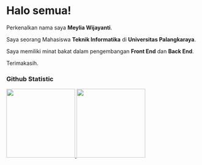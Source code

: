 # Halo semua! 

Perkenalkan nama saya **Meylia Wijayanti**.<br>

Saya seorang Mahasiswa **Teknik Informatika** di **Universitas Palangkaraya**.<br>

Saya memiliki minat bakat dalam pengembangan **Front End** dan **Back End**.<br>

Terimakasih.

### Github Statistic
<p align="left">
<a href="https://github.com/MeyliaWijayanti06">
  <img height="180em" src="https://github-readme-stats-eight-theta.vercel.app/api?username=penuliscode&show_icons=true&theme=algolia&include_all_commits=true&count_private=true"/>
  <img height="180em" src="https://github-readme-stats-eight-theta.vercel.app/api/top-langs/?username=penuliscode&layout=compact&layout=compact&theme=algolia"/>
</a>
</p>
